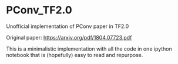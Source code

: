 # PConv_TF2.0
Unofficial implementation of PConv paper in TF2.0

Original paper: https://arxiv.org/pdf/1804.07723.pdf

This is a minimalistic implementation with all the code in one ipython notebook
that is (hopefully) easy to read and repurpose.
